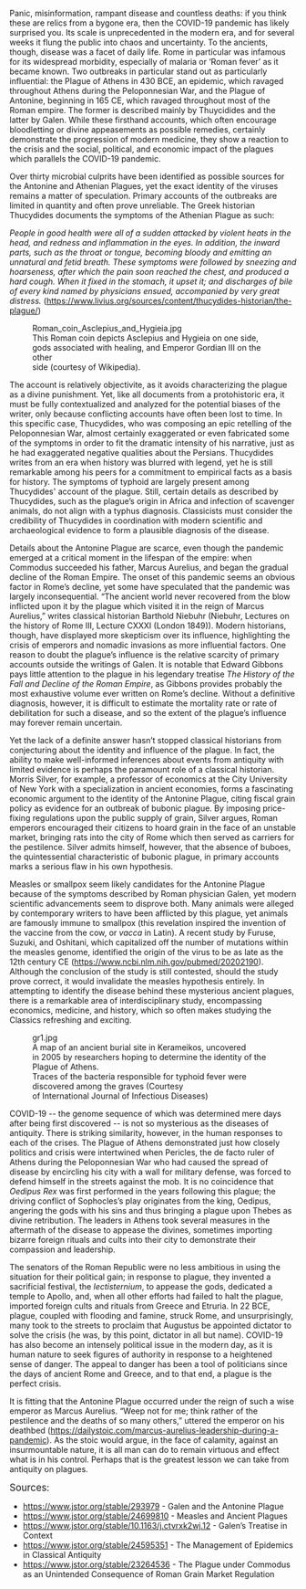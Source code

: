Panic, misinformation, rampant disease and countless deaths: if you think these are relics from a bygone era, then the COVID-19 pandemic has likely surprised you. Its scale is unprecedented in the modern era, and for several weeks it flung the public into chaos and uncertainty. To the ancients, though, disease was a facet of daily life. Rome in particular was infamous for its widespread morbidity, especially of malaria or ‘Roman fever’ as it became known. Two outbreaks in particular stand out as particularly influential: the Plague of Athens in 430 BCE, an epidemic, which ravaged throughout Athens during the Peloponnesian War, and the Plague of Antonine, beginning in 165 CE, which ravaged throughout most of the Roman empire. The former is described mainly by Thuycidides and the latter by Galen. While these firsthand accounts, which often encourage bloodletting or divine appeasements as possible remedies, certainly demonstrate the progression of modern medicine, they show a reaction to the crisis and the social, political, and economic impact of the plagues which parallels the COVID-19 pandemic.

Over thirty microbial culprits have been identified as possible sources for the Antonine and Athenian Plagues, yet the exact identity of the viruses remains a matter of speculation. Primary accounts of the outbreaks are limited in quantity and often prove unreliable. The Greek historian Thucydides documents the symptoms of the Athenian Plague as such:

<em>People in good health were all of a sudden attacked by violent heats in the head, and redness and inflammation in the eyes. In addition, the inward parts, such as the throat or tongue, becoming bloody and emitting an unnatural and fetid breath. These symptoms were followed by sneezing  and hoarseness, after which the pain soon reached the chest, and produced a hard cough. When it fixed in the stomach, it upset it; and discharges of bile of every kind named by physicians ensued, accompanied by very great distress.</em> (<a href="https://www.livius.org/sources/content/thucydides-historian/the-plague/">https://www.livius.org/sources/content/thucydides-historian/the-plague/</a>)

<c><figure><Image>Roman_coin_Asclepius_and_Hygieia.jpg</Image><figcaption>This Roman coin depicts Asclepius and Hygieia on one side, <br/>gods associated with healing, and Emperor Gordian III on the other <br/> side (courtesy of Wikipedia).
</figcaption></figure></c>

The account is relatively objectivite, as it avoids characterizing the plague as a divine punishment. Yet, like all documents from a protohistoric era, it must be fully contextualized and analyzed for the potential biases of the writer, only because conflicting accounts have often been lost to time. In this specific case, Thucydides, who was composing an epic retelling of the Peloponnesian War, almost certainly exaggerated or even fabricated some of the symptoms in order to fit the dramatic intensity of his narrative, just as he had exaggerated negative qualities about the Persians. Thucydides writes from an era when history was blurred with legend, yet he is still remarkable among his peers for a commitment to empirical facts as a basis for history. The symptoms of typhoid are largely present among Thucydides' account of the plague. Still, certain details as described by Thucydides, such as the plague’s origin in Africa and infection of scavenger animals, do not align with a typhus diagnosis. Classicists must consider the credibility of Thucydides in coordination with modern scientific and archaeological evidence to form a plausible diagnosis of the disease.

Details about the Antonine Plague are scarce, even though the pandemic emerged at a critical moment in the lifespan of the empire: when Commodus succeeded his father, Marcus Aurelius, and began the gradual decline of the Roman Empire. The onset of this pandemic seems an obvious factor in Rome’s decline, yet some have speculated that the pandemic was largely inconsequential. “The ancient world never recovered from the blow inflicted upon it by the plague which visited it in the reign of Marcus Aurelius,” writes classical historian Barthold Niebuhr (Niebuhr, Lectures on the history of Rome III, Lecture CXXXI (London 1849)). Modern historians, though, have displayed more skepticism over its influence, highlighting the crisis of emperors and nomadic invasions as more influential factors. One reason to doubt the plague’s influence is the relative scarcity of primary accounts outside the writings of Galen. It is notable that Edward Gibbons pays little attention to the plague in his legendary treatise <em>The History of the Fall and Decline of the Roman Empire</em>, as Gibbons provides probably the most exhaustive volume ever written on Rome’s decline. Without a definitive diagnosis, however, it is difficult to estimate the mortality rate or rate of debilitation for such a disease, and so the extent of the plague’s influence may forever remain uncertain.

Yet the lack of a definite answer hasn’t stopped classical historians from conjecturing about the identity and influence of the plague. In fact, the ability to make well-informed inferences about events from antiquity with limited evidence is perhaps the paramount role of a classical historian. Morris Silver, for example, a professor of economics at the City University of New York with a specialization in ancient economies, forms a fascinating economic argument to the identity of the Antonine Plague, citing fiscal grain policy as evidence for an outbreak of bubonic plague. By imposing price-fixing regulations upon the public supply of grain, Silver argues, Roman emperors encouraged their citizens to hoard grain in the face of an unstable market, bringing rats into the city of Rome which then served as carriers for the pestilence. Silver admits himself, however, that the absence of buboes, the quintessential characteristic of bubonic plague, in primary accounts marks a serious flaw in his own hypothesis.

Measles or smallpox seem likely candidates for the Antonine Plague because of the symptoms described by Roman physician Galen, yet modern scientific advancements seem to disprove both. Many animals were alleged by contemporary writers to have been afflicted by this plague, yet animals are famously immune to smallpox (this revelation inspired the invention of the vaccine from the cow, or <em>vacca</em> in Latin). A recent study by Furuse, Suzuki, and Oshitani, which capitalized off the number of mutations within the measles genome, identified the origin of the virus to be as late as the 12th century CE (<a href="https://www.ncbi.nlm.nih.gov/pubmed/20202190">https://www.ncbi.nlm.nih.gov/pubmed/20202190</a>).  Although the conclusion of the study is still contested, should the study prove correct, it would invalidate the measles hypothesis entirely. In attempting to identify the disease behind these mysterious ancient plagues, there is a remarkable area of interdisciplinary study, encompassing economics, medicine, and history, which so often makes studying the Classics refreshing and exciting.

<c><figure><Image>gr1.jpg</Image><figcaption>A map of an ancient burial site in Kerameikos, uncovered <br/> in 2005 by researchers hoping to determine the identity of the Plague of Athens. <br/> Traces of the bacteria responsible for typhoid fever were discovered among the graves (Courtesy <br/> of International Journal of Infectious Diseases)</figcaption></figure></c>

COVID-19 -- the genome sequence of which was determined mere days after being first discovered -- is not so mysterious as the diseases of antiquity. There is striking similarity, however, in the human responses to each of the crises. The Plague of Athens demonstrated just how closely politics and crisis were intertwined when Pericles, the de facto ruler of Athens during the Peloponnesian War who had caused the spread of disease by encircling his city with a wall for military defense, was forced to defend himself in the streets against the mob. It is no coincidence that <em>Oedipus Rex</em> was first performed in the years following this plague; the driving conflict of Sophocles’s play originates from the king, Oedipus, angering the gods with his sins and thus bringing a plague upon Thebes as divine retribution. The leaders in Athens took several measures in the aftermath of the disease to appease the divines, sometimes importing bizarre foreign rituals and cults into their city to demonstrate their compassion and leadership.

The senators of the Roman Republic were no less ambitious in using the situation for their political gain; in response to plague, they invented a sacrificial festival, the <em>lectisternium</em>, to appease the gods, dedicated a temple to Apollo, and, when all other efforts had failed to halt the plague, imported foreign cults and rituals from Greece and Etruria. In 22 BCE, plague, coupled with flooding and famine, struck Rome, and unsurprisingly, many took to the streets to proclaim that Augustus be appointed dictator to solve the crisis (he was, by this point, dictator in all but name). COVID-19 has also become an intensely political issue in the modern day, as it is human nature to seek figures of authority in response to a heightened sense of danger. The appeal to danger has been a tool of politicians since the days of ancient Rome and Greece, and to that end, a plague is the perfect crisis.

It is fitting that the Antonine Plague occurred under the reign of such a wise emperor as Marcus Aurelius. “Weep not for me; think rather of the pestilence and the deaths of so many others,” uttered the emperor on his deathbed (<a href="https://dailystoic.com/marcus-aurelius-leadership-during-a-pandemic">https://dailystoic.com/marcus-aurelius-leadership-during-a-pandemic</a>).  As the stoic would argue, in the face of calamity, against an insurmountable nature, it is all man can do to remain virtuous and effect what is in his control. Perhaps that is the greatest lesson we can take from antiquity on plagues.

<c><big>Sources:</big></c>
* https://www.jstor.org/stable/293979 - Galen and the Antonine Plague
* https://www.jstor.org/stable/24699810 - Measles and Ancient Plagues
* https://www.jstor.org/stable/10.1163/j.ctvrxk2wj.12 - Galen’s Treatise in Context
* https://www.jstor.org/stable/24595351 - The Management of Epidemics in Classical Antiquity
* https://www.jstor.org/stable/23264536 - The Plague under Commodus as an Unintended Consequence of Roman Grain Market Regulation

